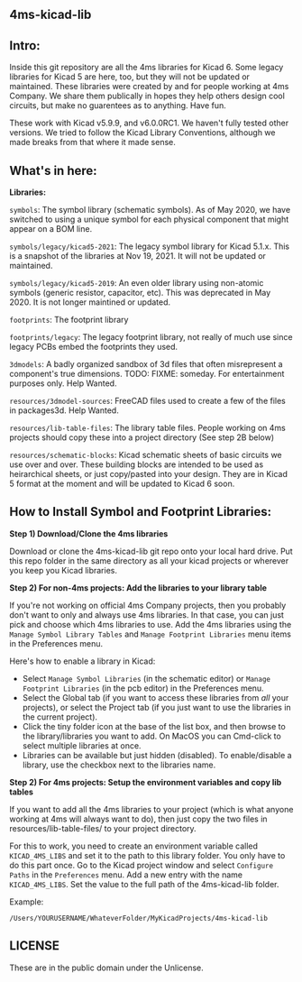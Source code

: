 4ms-kicad-lib
-------------

Intro:
-----

Inside this git repository are all the 4ms libraries for Kicad 6. Some legacy libraries for Kicad 5 are here, too, but they will not be updated or maintained. These libraries were created by and for people working at 4ms Company. We share them publically in hopes they help others design cool circuits, but make no guarentees as to anything. Have fun.

These work with Kicad v5.9.9, and v6.0.0RC1. We haven't fully tested other versions. We tried to follow the Kicad Library Conventions, although we made breaks from that where it made sense.

What's in here:
--------------
__Libraries:__

`symbols`: The symbol library (schematic symbols). As of May 2020, we have switched to using a unique symbol for each physical component that might appear on a BOM line.

`symbols/legacy/kicad5-2021`: The legacy symbol library for Kicad 5.1.x. This is a snapshot of the libraries at Nov 19, 2021. It will not be updated or maintained.

`symbols/legacy/kicad5-2019`: An even older library using non-atomic symbols (generic resistor, capacitor, etc). This was deprecated in May 2020. It is not longer maintined or updated.

`footprints`: The footprint library 

`footprints/legacy`: The legacy footprint library, not really of much use since legacy PCBs embed the footprints they used.

`3dmodels`: A badly organized sandbox of 3d files that often misrepresent a component's true dimensions. TODO: FIXME: someday. For entertainment purposes only. Help Wanted.

`resources/3dmodel-sources`: FreeCAD files used to create a few of the files in packages3d. Help Wanted.

`resources/lib-table-files`: The library table files. People working on 4ms projects should copy these into a project directory (See step 2B below)

`resources/schematic-blocks`: Kicad schematic sheets of basic circuits we use over and over. These building blocks are intended to be used as heirarchical sheets, or just copy/pasted into your design. They are in Kicad 5 format at the moment and will be updated to Kicad 6 soon.


How to Install Symbol and Footprint Libraries:
----------

__Step 1) Download/Clone the 4ms libraries__

Download or clone the 4ms-kicad-lib git repo onto your local hard drive.
Put this repo folder in the same directory as all your kicad projects or wherever you keep you Kicad libraries.

__Step 2) For non-4ms projects: Add the libraries to your library table__

If you're not working on official 4ms Company projects, then you probably don't want to only and always use 4ms libraries. In that case, you can just pick and choose which 4ms libraries to use. Add the 4ms libraries using the `Manage Symbol Library Tables` and `Manage Footprint Libraries` menu items in the Preferences menu. 

Here's how to enable a library in Kicad:

  * Select `Manage Symbol Libraries` (in the schematic editor) or `Manage Footprint Libraries` (in the pcb editor) in the Preferences menu.
  * Select the Global tab (if you want to access these libraries from *all* your projects), or select the Project tab (if you just want to use the libraries in the current project).
  * Click the tiny folder icon at the base of the list box, and then browse to the library/libraries you want to add. On MacOS you can Cmd-click to select multiple libraries at once.
  * Libraries can be available but just hidden (disabled). To enable/disable a library, use the checkbox next to the libraries name.

__Step 2) For 4ms projects: Setup the environment variables and copy lib tables__

If you want to add all the 4ms libraries to your project (which is what anyone working at 4ms will always want to do), then just copy the two files in resources/lib-table-files/ to your project directory.

For this to work, you need to create an environment variable called `KICAD_4MS_LIBS` and set it to the path to this library folder. You only have to do this part once. Go to the Kicad project window and select `Configure Paths` in the `Preferences` menu. Add a new entry with the name `KICAD_4MS_LIBS`. Set the value to the full path of the 4ms-kicad-lib folder.

Example:

`/Users/YOURUSERNAME/WhateverFolder/MyKicadProjects/4ms-kicad-lib`

LICENSE
-------

These are in the public domain under the Unlicense.


